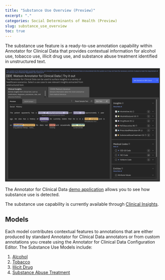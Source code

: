 ```yaml
---
title: "Substance Use Overview (Preview)"
excerpt: "."
categories: Social Determinants of Health (Preview)
slug: substance_use_overview
toc: true
---
```

<!-- ---

copyright:
  years: 2021
lastupdated: "2021-11-09"

keywords: annotator clinical data, clinical data, annotation

subcollection: wh-acd

---

# Substance Use Overview (Preview) -->

The substance use feature is a ready-to-use annotation capability within Annotator for Clinical Data that provides contextual information for alcohol use, tobacco use, illicit drug use, and substance abuse treatment identified in unstructured text.  

![substance_use](../../images/substance_use.png)

The Annotator for Clinical Data [demo application](https://acd-try-it-out.mybluemix.net/preview) allows you to see how substance use is detected.

The substance use capability is currently available through [Clinical Insights](/docs/wh-acd?topic=wh-acd-clinical_insights_overview#clinical_insights_overview).  

## Models

Each model contributes contextual features to annotations that are either produced by standard Annotator for Clinical Data annotators or from custom annotations you create using the Annotator for Clinical Data Configuration Editor.  The Substance Use Models include:

1. [Alcohol](/docs/wh-acd?topic=wh-acd-substance_use_alcohol#substance_use_alcohol)
1. [Tobacco](/docs/wh-acd?topic=wh-acd-substance_use_tobacco#substance_use_tobacco)
1. [Illicit Drug](/docs/wh-acd?topic=wh-acd-substance_use_illicit_drug#substance_use_illicit_drug)
1. [Substance Abuse Treatment](/docs/wh-acd?topic=wh-acd-substance_abuse_treatment#substance_abuse_treatment)
